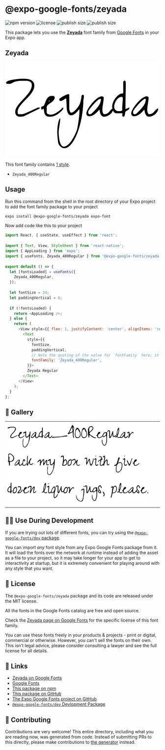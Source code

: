 # @expo-google-fonts/zeyada

![npm version](https://flat.badgen.net/npm/v/@expo-google-fonts/zeyada)
![license](https://flat.badgen.net/github/license/expo/google-fonts)
![publish size](https://flat.badgen.net/packagephobia/install/@expo-google-fonts/zeyada)
![publish size](https://flat.badgen.net/packagephobia/publish/@expo-google-fonts/zeyada)

This package lets you use the [**Zeyada**](https://fonts.google.com/specimen/Zeyada) font family from [Google Fonts](https://fonts.google.com/) in your Expo app.

## Zeyada

![Zeyada](./font-family.png)

This font family contains [1 style](#-gallery).

- `Zeyada_400Regular`

## Usage

Run this command from the shell in the root directory of your Expo project to add the font family package to your project
```sh
expo install @expo-google-fonts/zeyada expo-font
```

Now add code like this to your project
```js
import React, { useState, useEffect } from 'react';

import { Text, View, StyleSheet } from 'react-native';
import { AppLoading } from 'expo';
import { useFonts, Zeyada_400Regular } from '@expo-google-fonts/zeyada';

export default () => {
  let [fontsLoaded] = useFonts({
    Zeyada_400Regular,
  });

  let fontSize = 24;
  let paddingVertical = 6;

  if (!fontsLoaded) {
    return <AppLoading />;
  } else {
    return (
      <View style={{ flex: 1, justifyContent: 'center', alignItems: 'center' }}>
        <Text
          style={{
            fontSize,
            paddingVertical,
            // Note the quoting of the value for `fontFamily` here; it expects a string!
            fontFamily: 'Zeyada_400Regular',
          }}>
          Zeyada Regular
        </Text>
      </View>
    );
  }
};

```

## 🔡 Gallery


||||
|-|-|-|
|![Zeyada_400Regular](./Zeyada_400Regular.ttf.png)||||


## 👩‍💻 Use During Development

If you are trying out lots of different fonts, you can try using the [`@expo-google-fonts/dev` package](https://github.com/expo/google-fonts/tree/master/font-packages/dev#readme).

You can import *any* font style from any Expo Google Fonts package from it. It will load the fonts
over the network at runtime instead of adding the asset as a file to your project, so it may take longer
for your app to get to interactivity at startup, but it is extremely convenient
for playing around with any style that you want.

## 📖 License

The `@expo-google-fonts/zeyada` package and its code are released under the MIT license.

All the fonts in the Google Fonts catalog are free and open source.

Check the [Zeyada page on Google Fonts](https://fonts.google.com/specimen/Zeyada) for the specific license of this font family.

You can use these fonts freely in your products & projects - print or digital, commercial or otherwise. However, you can't sell the fonts on their own. This isn't legal advice, please consider consulting a lawyer and see the full license for all details.

## 🔗 Links

- [Zeyada on Google Fonts](https://fonts.google.com/specimen/Zeyada)
- [Google Fonts](https://fonts.google.com/)
- [This package on npm](https://www.npmjs.com/package/@expo-google-fonts/zeyada)
- [This package on GitHub](https://github.com/expo/google-fonts/tree/master/font-packages/zeyada)
- [The Expo Google Fonts project on GitHub](https://github.com/expo/google-fonts)
- [`@expo-google-fonts/dev` Devlopment Package](https://github.com/expo/google-fonts/tree/master/font-packages/dev)

## 🤝 Contributing

Contributions are very welcome! This entire directory, including what you are reading now, was generated from code. Instead of submitting PRs to this directly, please make contributions to [the generator](https://github.com/expo/google-fonts/tree/master/packages/generator) instead.
